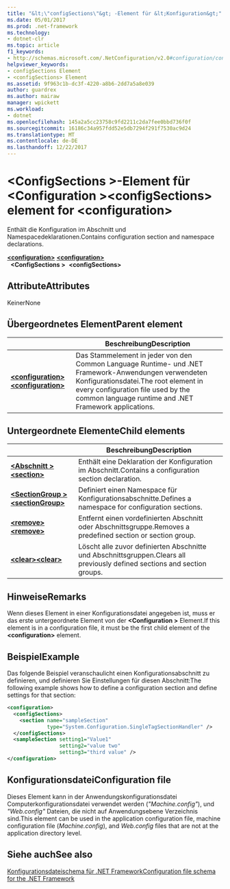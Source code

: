 ```yaml
---
title: "&lt;\"configSections\"&gt; -Element für &lt;Konfiguration&gt;"
ms.date: 05/01/2017
ms.prod: .net-framework
ms.technology:
- dotnet-clr
ms.topic: article
f1_keywords:
- http://schemas.microsoft.com/.NetConfiguration/v2.0#configuration/configSections
helpviewer_keywords:
- configSections Element
- <configSections> Element
ms.assetid: 9f963c1b-dc3f-4220-a8b6-2dd7a5a8e039
author: guardrex
ms.author: mairaw
manager: wpickett
ms.workload:
- dotnet
ms.openlocfilehash: 145a2a5cc23758c9fd2211c2da7fee0bbd736f0f
ms.sourcegitcommit: 16186c34a957fdd52e5db7294f291f7530ac9d24
ms.translationtype: MT
ms.contentlocale: de-DE
ms.lasthandoff: 12/22/2017
---
```

# <a name="configsections-element-for-configuration"></a><span data-ttu-id="3170d-102">\<ConfigSections >-Element für \<Configuration ></span><span class="sxs-lookup"><span data-stu-id="3170d-102">\<configSections> element for \<configuration></span></span>

<span data-ttu-id="3170d-103">Enthält die Konfiguration im Abschnitt und Namespacedeklarationen.</span><span class="sxs-lookup"><span data-stu-id="3170d-103">Contains configuration section and namespace declarations.</span></span>

<span data-ttu-id="3170d-104">[**\<configuration>**](~/docs/framework/configure-apps/file-schema/configuration-element.md) </span><span class="sxs-lookup"><span data-stu-id="3170d-104">[**\<configuration>**](~/docs/framework/configure-apps/file-schema/configuration-element.md) </span></span>  
<span data-ttu-id="3170d-105">&nbsp;&nbsp;**\<ConfigSections >**</span><span class="sxs-lookup"><span data-stu-id="3170d-105">&nbsp;&nbsp;**\<configSections>**</span></span>

## <a name="attributes"></a><span data-ttu-id="3170d-106">Attribute</span><span class="sxs-lookup"><span data-stu-id="3170d-106">Attributes</span></span>

<span data-ttu-id="3170d-107">Keiner</span><span class="sxs-lookup"><span data-stu-id="3170d-107">None</span></span>

## <a name="parent-element"></a><span data-ttu-id="3170d-108">Übergeordnetes Element</span><span class="sxs-lookup"><span data-stu-id="3170d-108">Parent element</span></span>

|     | <span data-ttu-id="3170d-109">Beschreibung</span><span class="sxs-lookup"><span data-stu-id="3170d-109">Description</span></span> |
| --- | ----------- |
| [<span data-ttu-id="3170d-110">**\<configuration>**</span><span class="sxs-lookup"><span data-stu-id="3170d-110">**\<configuration>**</span></span>](~/docs/framework/configure-apps/file-schema/configuration-element.md) | <span data-ttu-id="3170d-111">Das Stammelement in jeder von den Common Language Runtime- und .NET Framework-Anwendungen verwendeten Konfigurationsdatei.</span><span class="sxs-lookup"><span data-stu-id="3170d-111">The root element in every configuration file used by the common language runtime and .NET Framework applications.</span></span> |

## <a name="child-elements"></a><span data-ttu-id="3170d-112">Untergeordnete Elemente</span><span class="sxs-lookup"><span data-stu-id="3170d-112">Child elements</span></span>

|     | <span data-ttu-id="3170d-113">Beschreibung</span><span class="sxs-lookup"><span data-stu-id="3170d-113">Description</span></span> |
| --- | ----------- |
| [<span data-ttu-id="3170d-114">**\<Abschnitt >**</span><span class="sxs-lookup"><span data-stu-id="3170d-114">**\<section>**</span></span>](~/docs/framework/configure-apps/file-schema/section-element.md) | <span data-ttu-id="3170d-115">Enthält eine Deklaration der Konfiguration im Abschnitt.</span><span class="sxs-lookup"><span data-stu-id="3170d-115">Contains a configuration section declaration.</span></span> |
| [<span data-ttu-id="3170d-116">**\<SectionGroup >**</span><span class="sxs-lookup"><span data-stu-id="3170d-116">**\<sectionGroup>**</span></span>](~/docs/framework/configure-apps/file-schema/sectiongroup-element-for-configsections.md) | <span data-ttu-id="3170d-117">Definiert einen Namespace für Konfigurationsabschnitte.</span><span class="sxs-lookup"><span data-stu-id="3170d-117">Defines a namespace for configuration sections.</span></span> |
| [<span data-ttu-id="3170d-118">**\<remove>**</span><span class="sxs-lookup"><span data-stu-id="3170d-118">**\<remove>**</span></span>](~/docs/framework/configure-apps/file-schema/remove-element-for-configsections.md) | <span data-ttu-id="3170d-119">Entfernt einen vordefinierten Abschnitt oder Abschnittsgruppe.</span><span class="sxs-lookup"><span data-stu-id="3170d-119">Removes a predefined section or section group.</span></span> |
| [<span data-ttu-id="3170d-120">**\<clear>**</span><span class="sxs-lookup"><span data-stu-id="3170d-120">**\<clear>**</span></span>](~/docs/framework/configure-apps/file-schema/clear-element-for-configsections.md) | <span data-ttu-id="3170d-121">Löscht alle zuvor definierten Abschnitte und Abschnittsgruppen.</span><span class="sxs-lookup"><span data-stu-id="3170d-121">Clears all previously defined sections and section groups.</span></span> |

## <a name="remarks"></a><span data-ttu-id="3170d-122">Hinweise</span><span class="sxs-lookup"><span data-stu-id="3170d-122">Remarks</span></span>

<span data-ttu-id="3170d-123">Wenn dieses Element in einer Konfigurationsdatei angegeben ist, muss er das erste untergeordnete Element von der  **\<Configuration >** Element.</span><span class="sxs-lookup"><span data-stu-id="3170d-123">If this element is in a configuration file, it must be the first child element of the **\<configuration>** element.</span></span>

## <a name="example"></a><span data-ttu-id="3170d-124">Beispiel</span><span class="sxs-lookup"><span data-stu-id="3170d-124">Example</span></span>

<span data-ttu-id="3170d-125">Das folgende Beispiel veranschaulicht einen Konfigurationsabschnitt zu definieren, und definieren Sie Einstellungen für diesen Abschnitt:</span><span class="sxs-lookup"><span data-stu-id="3170d-125">The following example shows how to define a configuration section and define settings for that section:</span></span>

```xml
<configuration>
  <configSections>
    <section name="sampleSection"
             type="System.Configuration.SingleTagSectionHandler" />
  </configSections>
  <sampleSection setting1="Value1" 
                 setting2="value two" 
                 setting3="third value" />
</configuration>
```

## <a name="configuration-file"></a><span data-ttu-id="3170d-126">Konfigurationsdatei</span><span class="sxs-lookup"><span data-stu-id="3170d-126">Configuration file</span></span>

<span data-ttu-id="3170d-127">Dieses Element kann in der Anwendungskonfigurationsdatei Computerkonfigurationsdatei verwendet werden (*"Machine.config"*), und *"Web.config"* Dateien, die nicht auf Anwendungsebene Verzeichnis sind.</span><span class="sxs-lookup"><span data-stu-id="3170d-127">This element can be used in the application configuration file, machine configuration file (*Machine.config*), and *Web.config* files that are not at the application directory level.</span></span>

## <a name="see-also"></a><span data-ttu-id="3170d-128">Siehe auch</span><span class="sxs-lookup"><span data-stu-id="3170d-128">See also</span></span>

[<span data-ttu-id="3170d-129">Konfigurationsdateischema für .NET Framework</span><span class="sxs-lookup"><span data-stu-id="3170d-129">Configuration file schema for the .NET Framework</span></span>](~/docs/framework/configure-apps/file-schema/index.md)
